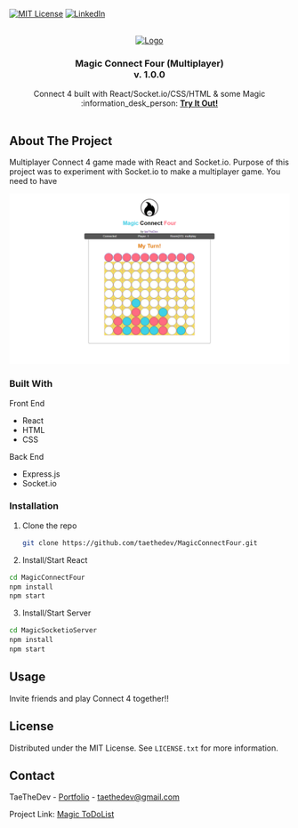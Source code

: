   <div id="top"></div>

[![MIT License][license-shield]][license-url]
[![LinkedIn][linkedin-shield]][linkedin-url]

<!-- PROJECT LOGO -->
<br />
<div align="center">
  <a href="https://github.com/othneildrew/Best-README-Template">
    <img src="https://github.com/taethedev/taethedev/blob/main/logo_white.png" alt="Logo" width="80" height="80">
  </a>

  <h3 align="center">Magic Connect Four (Multiplayer) </br>v. 1.0.0</h3>

  <p align="center">
    Connect 4 built with React/Socket.io/CSS/HTML & some Magic
    <br />
    :information_desk_person: <a href= "https://magic-connect-four.vercel.app/"><Strong>Try It Out!</Strong><a> 
    <br />
    <br />
  </p>
</div>

<!-- ABOUT THE PROJECT -->
## About The Project

Multiplayer Connect 4 game made with React and Socket.io. Purpose of this project was to experiment with Socket.io to make a multiplayer game.
  You need to have 

<img src="https://github.com/taethedev/MagicConnectFour/blob/master/connect-four.png" alt="Sample">

### Built With

Front End
* React
* HTML
* CSS
  
Back End
* Express.js
* Socket.io

### Installation

1. Clone the repo
   ```sh
   git clone https://github.com/taethedev/MagicConnectFour.git
   
   ```
2. Install/Start React
  ```sh
  cd MagicConnectFour
  npm install
  npm start
  ```

3. Install/Start Server
  ```sh
  cd MagicSocketioServer
  npm install
  npm start
  ```


<!-- USAGE EXAMPLES -->
## Usage

Invite friends and play Connect 4 together!!


<!-- LICENSE -->
## License

Distributed under the MIT License. See `LICENSE.txt` for more information.



<!-- CONTACT -->
## Contact

TaeTheDev - [Portfolio](https://taekjung.com) - taethedev@gmail.com

Project Link: [Magic ToDoList](https://github.com/taethedev/MagicConnectFour)



<!-- MARKDOWN LINKS & IMAGES -->
<!-- https://www.markdownguide.org/basic-syntax/#reference-style-links -->
[license-shield]: https://img.shields.io/github/license/othneildrew/Best-README-Template.svg?style=for-the-badge
[license-url]: https://github.com/taethedev/MagicConnectFour/blob/master/LICENSE.txt
[linkedin-shield]: https://img.shields.io/badge/-LinkedIn-black.svg?style=for-the-badge&logo=linkedin&colorB=555
[linkedin-url]: https://linkedin.com/in/taekjung
